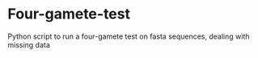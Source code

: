 # Four-gamete-test
Python script to run a four-gamete test on fasta sequences, dealing with missing data

